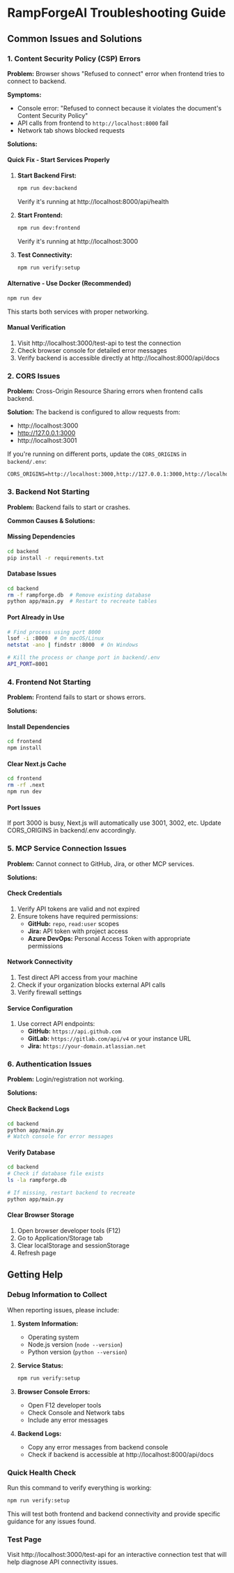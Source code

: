# RampForgeAI Troubleshooting Guide

## Common Issues and Solutions

### 1. Content Security Policy (CSP) Errors

**Problem:** Browser shows "Refused to connect" error when frontend tries to connect to backend.

**Symptoms:**
- Console error: "Refused to connect because it violates the document's Content Security Policy"
- API calls from frontend to `http://localhost:8000` fail
- Network tab shows blocked requests

**Solutions:**

#### Quick Fix - Start Services Properly
1. **Start Backend First:**
   ```bash
   npm run dev:backend
   ```
   Verify it's running at http://localhost:8000/api/health

2. **Start Frontend:**
   ```bash
   npm run dev:frontend
   ```
   Verify it's running at http://localhost:3000

3. **Test Connectivity:**
   ```bash
   npm run verify:setup
   ```

#### Alternative - Use Docker (Recommended)
```bash
npm run dev
```
This starts both services with proper networking.

#### Manual Verification
1. Visit http://localhost:3000/test-api to test the connection
2. Check browser console for detailed error messages
3. Verify backend is accessible directly at http://localhost:8000/api/docs

### 2. CORS Issues

**Problem:** Cross-Origin Resource Sharing errors when frontend calls backend.

**Solution:**
The backend is configured to allow requests from:
- http://localhost:3000
- http://127.0.0.1:3000
- http://localhost:3001

If you're running on different ports, update the `CORS_ORIGINS` in `backend/.env`:
```env
CORS_ORIGINS=http://localhost:3000,http://127.0.0.1:3000,http://localhost:3001
```

### 3. Backend Not Starting

**Problem:** Backend fails to start or crashes.

**Common Causes & Solutions:**

#### Missing Dependencies
```bash
cd backend
pip install -r requirements.txt
```

#### Database Issues
```bash
cd backend
rm -f rampforge.db  # Remove existing database
python app/main.py  # Restart to recreate tables
```

#### Port Already in Use
```bash
# Find process using port 8000
lsof -i :8000  # On macOS/Linux
netstat -ano | findstr :8000  # On Windows

# Kill the process or change port in backend/.env
API_PORT=8001
```

### 4. Frontend Not Starting

**Problem:** Frontend fails to start or shows errors.

**Solutions:**

#### Install Dependencies
```bash
cd frontend
npm install
```

#### Clear Next.js Cache
```bash
cd frontend
rm -rf .next
npm run dev
```

#### Port Issues
If port 3000 is busy, Next.js will automatically use 3001, 3002, etc.
Update CORS_ORIGINS in backend/.env accordingly.

### 5. MCP Service Connection Issues

**Problem:** Cannot connect to GitHub, Jira, or other MCP services.

**Solutions:**

#### Check Credentials
1. Verify API tokens are valid and not expired
2. Ensure tokens have required permissions:
   - **GitHub:** `repo`, `read:user` scopes
   - **Jira:** API token with project access
   - **Azure DevOps:** Personal Access Token with appropriate permissions

#### Network Connectivity
1. Test direct API access from your machine
2. Check if your organization blocks external API calls
3. Verify firewall settings

#### Service Configuration
1. Use correct API endpoints:
   - **GitHub:** `https://api.github.com`
   - **GitLab:** `https://gitlab.com/api/v4` or your instance URL
   - **Jira:** `https://your-domain.atlassian.net`

### 6. Authentication Issues

**Problem:** Login/registration not working.

**Solutions:**

#### Check Backend Logs
```bash
cd backend
python app/main.py
# Watch console for error messages
```

#### Verify Database
```bash
cd backend
# Check if database file exists
ls -la rampforge.db

# If missing, restart backend to recreate
python app/main.py
```

#### Clear Browser Storage
1. Open browser developer tools (F12)
2. Go to Application/Storage tab
3. Clear localStorage and sessionStorage
4. Refresh page

## Getting Help

### Debug Information to Collect

When reporting issues, please include:

1. **System Information:**
   - Operating system
   - Node.js version (`node --version`)
   - Python version (`python --version`)

2. **Service Status:**
   ```bash
   npm run verify:setup
   ```

3. **Browser Console Errors:**
   - Open F12 developer tools
   - Check Console and Network tabs
   - Include any error messages

4. **Backend Logs:**
   - Copy any error messages from backend console
   - Check if backend is accessible at http://localhost:8000/api/docs

### Quick Health Check

Run this command to verify everything is working:
```bash
npm run verify:setup
```

This will test both frontend and backend connectivity and provide specific guidance for any issues found.

### Test Page

Visit http://localhost:3000/test-api for an interactive connection test that will help diagnose API connectivity issues.